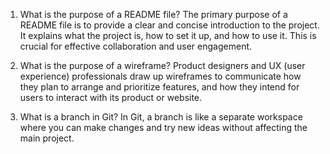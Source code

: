1. What is the purpose of a README file?
The primary purpose of a README file is to provide a clear and concise introduction to the project. It explains what the project is, how to set it up, and how to use it. This is crucial for effective collaboration and user engagement.


2. What is the purpose of a wireframe?
Product designers and UX (user experience) professionals draw up wireframes to communicate how they plan to arrange and prioritize features, and how they intend for users to interact with its product or website.


3. What is a branch in Git?
In Git, a branch is like a separate workspace where you can make changes and try new ideas without affecting the main project.